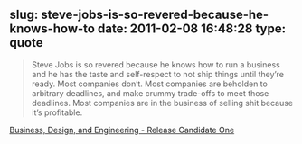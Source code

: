 slug: steve-jobs-is-so-revered-because-he-knows-how-to
date: 2011-02-08 16:48:28
type: quote
---

> Steve Jobs is so revered because he knows how to run a business and he has the taste and self-respect to not ship things until they’re ready. Most companies don’t. Most companies are beholden to arbitrary deadlines, and make crummy trade-offs to meet those deadlines. Most companies are in the business of selling shit because it’s profitable.

[Business, Design, and Engineering - Release Candidate One](http://releasecandidateone.com/240:business_design_and_engineering)

